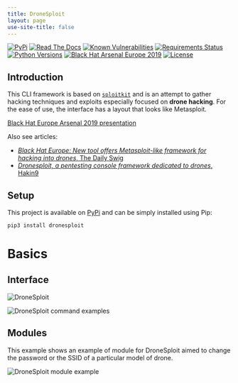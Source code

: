 ```yaml
---
title: DroneSploit
layout: page
use-site-title: false
---
```

[![PyPi](https://img.shields.io/pypi/v/dronesploit.svg)](https://pypi.python.org/pypi/dronesploit/)
[![Read The Docs](https://readthedocs.org/projects/dronesploit/badge/?version=latest)](https://dronesploit.readthedocs.io/en/latest/?badge=latest)
[![Known Vulnerabilities](https://snyk.io/test/github/dhondta/dronesploit/badge.svg?targetFile=requirements.txt)](https://snyk.io/test/github/dhondta/dronesploit?targetFile=requirements.txt)
[![Requirements Status](https://requires.io/github/dhondta/dronesploit/requirements.svg?branch=master)](https://requires.io/github/dhondta/dronesploit/requirements/?branch=master)
[![Python Versions](https://img.shields.io/pypi/pyversions/dronesploit.svg)](https://pypi.python.org/pypi/dronesploit/)
[![Black Hat Arsenal Europe 2019](https://img.shields.io/badge/Black%20Hat%20Arsenal-EU%202019-blue.svg)](https://www.blackhat.com/eu-19/arsenal/schedule/index.html#drone-hacking-with-dronesploit-18217)
[![License](https://img.shields.io/badge/license-AGPL%20v3-lightgrey.svg)](https://github.com/dhondta/dronesploit/blob/master/LICENSE)


## Introduction

This CLI framework is based on [`sploitkit`](https://github.com/dhondta/python-sploitkit/) and is an attempt to gather hacking techniques and exploits especially focused on **drone hacking**. For the ease of use, the interface has a layout that looks like Metasploit.

[Black Hat Europe Arsenal 2019 presentation](https://dhondta.github.io/dronesploit/docs/blackhat-eu19-arsenal.pdf)

Also see articles:

- [*Black Hat Europe: New tool offers Metasploit-like framework for hacking into drones*, The Daily Swig](https://portswigger.net/daily-swig/black-hat-europe-new-tool-offers-metasploit-like-framework-for-hacking-into-drones)
- [*Dronesploit, a pentesting console framework dedicated to drones*, Hakin9](https://hakin9.org/dronesploit-a-pentesting-console-framework-dedicated-to-drones/)

## Setup

This project is available on [PyPi](https://pypi.python.org/pypi/dronesploit/) and can be simply installed using Pip:

```sh
pip3 install dronesploit
```

# Basics

## Interface

![DroneSploit](https://dhondta.github.io/dronesploit/docs/img/dronesploit.png)

![DroneSploit command examples](https://dhondta.github.io/dronesploit/docs/img/dronesploit-commands.png)

## Modules

This example shows an example of module for DroneSploit aimed to change the password or the SSID of a particular model of drone.

![DroneSploit module example](https://dhondta.github.io/dronesploit/docs/img/dronesploit-module.png)
